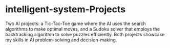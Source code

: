 # intelligent-system-Projects
Two AI projects: a Tic-Tac-Toe game where the AI uses the search algorithms to make optimal moves, and a Sudoku solver that employs the backtracking algorithm to solve puzzles efficiently. Both projects showcase my skills in AI problem-solving and decision-making.
